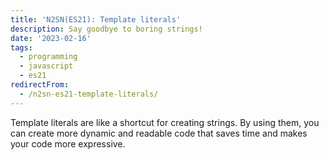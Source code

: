 ```yaml
---
title: 'N2SN(ES21): Template literals'
description: Say goodbye to boring strings!
date: '2023-02-16'
tags: 
  - programming
  - javascript
  - es21
redirectFrom:
  - /n2sn-es21-template-literals/
---
```


Template literals are like a shortcut for creating strings. By using them, you can create more dynamic and readable code that saves time and makes your code more expressive.